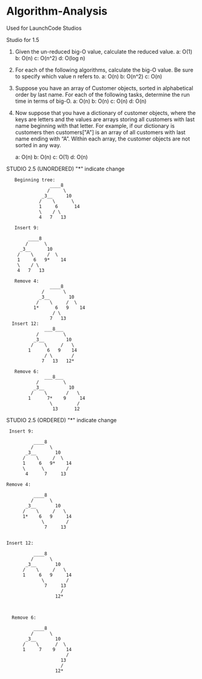 # Algorithm-Analysis
Used for LaunchCode Studios 

Studio for 1.5
  1. Given the un-reduced big-O value, calculate the reduced value.
    a: O(1)
    b: O(n)
    c: O(n^2)
    d: O(log n)
    
  2. For each of the following algorithms, calculate the big-O value. Be sure to specify which value n refers to.
    a: O(n)
    b: O(n^2)
    c: O(n)
  
  3. Suppose you have an array of Customer objects, sorted in alphabetical order by last name.
      For each of the following tasks, determine the run time in terms of big-O.
     a: O(n)
     b: O(n)
     c: O(n)
     d: O(n)
  
  4. Now suppose that you have a dictionary of customer objects, where the keys are letters and the values are
      arrays storing all customers with last name beginning with that letter. 
        For example, if our dictionary is customers then customers["A"] is an array of all customers with last name ending with “A”. 
        Within each array, the customer objects are not sorted in any way.
       
        a: O(n)
        b: O(n)
        c: O(1)
        d: O(n)
        


STUDIO 2.5 (UNORDERED)
"*" indicate change

       Beginning tree:                  
                    ____8
                   /     \
                 _3__     10
                /    \      \
                1     6      14
                \    / \
                4   7   13

       Insert 9:

            ____8
           /      \
         _3__      10
        /    \     /  \
        1     6   9*    14
        \    / \
        4   7   13

       Remove 4:
                    ____8
                 /       \
                _3__       10
               /    \     /  \
              1*      6   9    14
                     / \
                    7   13
      Insert 12:
                  ___8___
               /         \
              _3__        10
             /    \     /   \
            1      6   9    14
                  / \       / 
                 7   13   12*

       Remove 6:
                  ___8___
               /         \
              _3__         10
             /    \       /   \
            1      7*    9     14
                    \         / 
                     13      12

STUDIO 2.5 (ORDERED)
"*" indicate change

     Insert 9:

              ____8
             /      \
           _3__       10
          /    \     /  \
          1     6   9*    14
          \      \        /
           4      7     13
            
    Remove 4:

              ____8
             /      \
           _3__       10
          /    \     /   \
          1*    6   9     14
                 \        /
                  7     13    
                    
                    
    Insert 12:

              ____8
             /      \
           _3__       10
          /    \     /   \
          1     6   9     14
                 \        /
                  7     13
                        /
                      12*
                        
                        
                        
      Remove 6:

              ____8
             /      \
           _3__       10
          /    \      /  \
          1     7    9    14
                          /
                        13
                        /
                      12*

